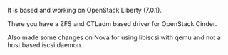 It is based and working on OpenStack Liberty (7.0.1).

There you have a ZFS and CTLadm based driver for OpenStack Cinder.

Also made some changes on Nova for using libiscsi with qemu and not a host based iscsi daemon.

